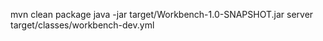 mvn clean package
java -jar target/Workbench-1.0-SNAPSHOT.jar server target/classes/workbench-dev.yml